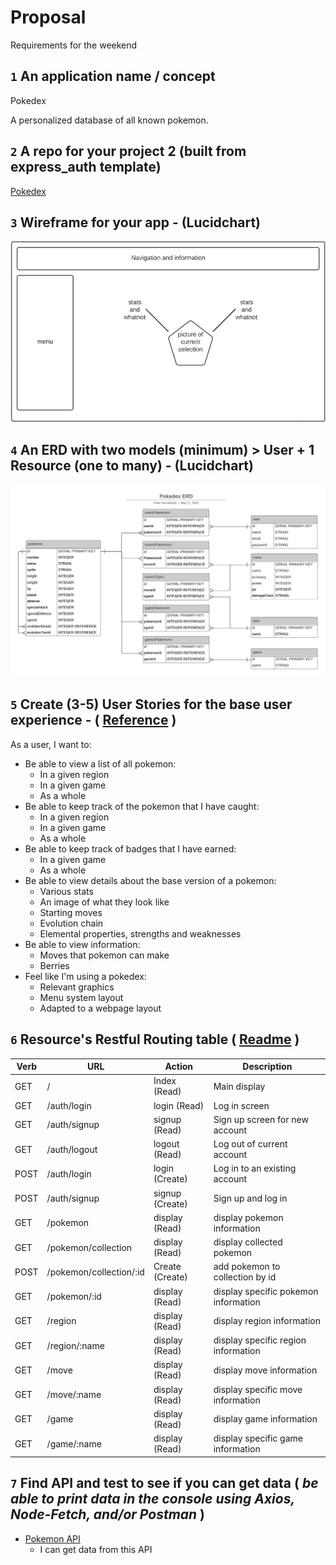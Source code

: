 # Proposal
Requirements for the weekend

## `1` An application name / concept 

Pokedex

A personalized database of all known pokemon.

## `2` A repo for your project 2 (built from express_auth template)

[Pokedex](https://github.com/evan-woodworth/Pokedex)

## `3` Wireframe for your app - (Lucidchart)

![Wireframe rough draft](./img/Wireframe-roughdraft.png)

## `4` An ERD with two models (minimum) > User + 1 Resource (one to many) - (Lucidchart)

![ERD](./img/Pokedex-ERD.jpeg)

## `5` Create (3-5) User Stories for the base user experience - ( [Reference](https://revelry.co/resources/development/user-stories-that-dont-suck/) )

As a user, I want to:

- Be able to view a list of all pokemon:
  - In a given region
  - In a given game
  - As a whole
- Be able to keep track of the pokemon that I have caught:
  - In a given region
  - In a given game
  - As a whole
- Be able to keep track of badges that I have earned:
  - In a given game
  - As a whole
- Be able to view details about the base version of a pokemon:
  - Various stats
  - An image of what they look like
  - Starting moves
  - Evolution chain
  - Elemental properties, strengths and weaknesses
- Be able to view information:
  - Moves that pokemon can make
  - Berries
- Feel like I'm using a pokedex:
  - Relevant graphics
  - Menu system layout
  - Adapted to a webpage layout

## `6` Resource's Restful Routing table ( [Readme](https://romebell.gitbook.io/sei-412/node-express/00readme-1/01intro-to-express/00readme#restful-routing) )

 Verb | URL | Action | Description
 ----------- | ----------- | ----------- | -----------
 GET | / | Index (Read) | Main display
 GET | /auth/login | login (Read) | Log in screen
 GET | /auth/signup | signup (Read) | Sign up screen for new account
 GET | /auth/logout | logout (Read) | Log out of current account
 POST | /auth/login | login (Create) | Log in to an existing account
 POST | /auth/signup | signup (Create) | Sign up and log in
 GET | /pokemon | display (Read) | display pokemon information
 GET | /pokemon/collection | display (Read) | display collected pokemon
 POST | /pokemon/collection/:id | Create (Create) | add pokemon to collection by id
 GET | /pokemon/:id | display (Read) | display specific pokemon information
 GET | /region | display (Read) | display region information
 GET | /region/:name | display (Read) | display specific region information
 GET | /move | display (Read) | display move information
 GET | /move/:name | display (Read) | display specific move information
 GET | /game | display (Read) | display game information
 GET | /game/:name | display (Read) | display specific game information


## `7` Find API and test to see if you can get data ( *be able to print data in the console using Axios, Node-Fetch, and/or Postman* )

- [Pokemon API](https://pokeapi.co/)
  - I can get data from this API